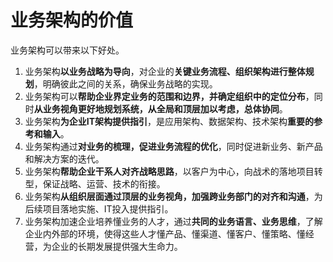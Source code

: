 # 业务架构的价值

业务架构可以带来以下好处。

1. 业务架构**以业务战略为导向**，对企业的**关键业务流程、组织架构进行整体规划**，明确彼此之间的关系，确保业务战略的实现。
2. 业务架构可以**帮助企业界定业务的范围和边界，并确定组织中的定位分布**，同时**从业务视角更好地规划系统，从全局和顶层加以考虑，总体协同**。
3. 业务架构**为企业IT架构提供指引**，是应用架构、数据架构、技术架构**重要的参考和输入**。
4. 业务架构通过**对业务的梳理，促进业务流程的优化**，同时促进新业务、新产品和解决方案的迭代。
5. 业务架构**帮助企业干系人对齐战略思路**，以客户为中心，向战术的落地项目转型，保证战略、运营、技术的衔接。
6. 业务架构**从组织层面通过顶层的业务视角，加强跨业务部门的对齐和沟通**，为后续项目落地实施、IT投入提供指引。
7. 业务架构加速企业培养懂业务的人才，通过**共同的业务语言、业务思维**，了解企业内外部的环境，使得这些人才懂产品、懂渠道、懂客户、懂策略、懂经营，为企业的长期发展提供强大生命力。
